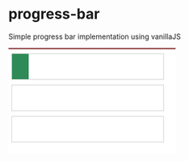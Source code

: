 # progress-bar
Simple progress bar implementation using vanillaJS

![Demo](https://github.com/bobbajs/progress-bar/blob/main/demo.gif)
